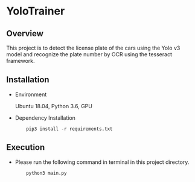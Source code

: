 # YoloTrainer

## Overview

This project is to detect the license plate of the cars using the Yolo v3 model and recognize the plate number by OCR using the 
tesseract framework.

## Installation

- Environment

    Ubuntu 18.04, Python 3.6, GPU
    
- Dependency Installation

    ```
        pip3 install -r requirements.txt
    ```

## Execution

- Please run the following command in terminal in this project directory.

    ```
        python3 main.py
    ```
